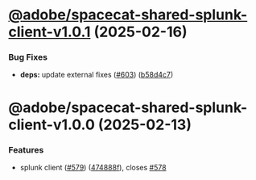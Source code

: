 # [@adobe/spacecat-shared-splunk-client-v1.0.1](https://github.com/adobe/spacecat-shared/compare/@adobe/spacecat-shared-splunk-client-v1.0.0...@adobe/spacecat-shared-splunk-client-v1.0.1) (2025-02-16)


### Bug Fixes

* **deps:** update external fixes ([#603](https://github.com/adobe/spacecat-shared/issues/603)) ([b58d4c7](https://github.com/adobe/spacecat-shared/commit/b58d4c7237fb2522bba9b722e9eed7b0ae9e5f70))

# @adobe/spacecat-shared-splunk-client-v1.0.0 (2025-02-13)


### Features

* splunk client ([#579](https://github.com/adobe/spacecat-shared/issues/579)) ([474888f](https://github.com/adobe/spacecat-shared/commit/474888fa6d1882a7853826cca1050c1bc9e2a207)), closes [#578](https://github.com/adobe/spacecat-shared/issues/578)
